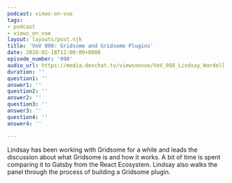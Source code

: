 ```yaml
---
podcast: views-on-vue
tags:
- podcast
- views_on_vue
layout: layouts/post.njk
title: 'VoV 098: Gridsome and Gridsome Plugins'
date: 2020-02-18T11:00:00+0000
episode_number: '098'
audio_url: https://media.devchat.tv/viewsonvue/VoV_098_Lindsay_Wardell.mp3
duration: ''
question1: ''
answer1: ''
question2: ''
answer2: ''
question3: ''
answer3: ''
question4: ''
answer4: ''

---
```

Lindsay has been working with Gridsome for a while and leads the discussion about what Gridsome is and how it works. A bit of time is spent comparing it to Gatsby from the React Ecosystem. Lindsay also walks the panel through the process of building a Gridsome plugin.